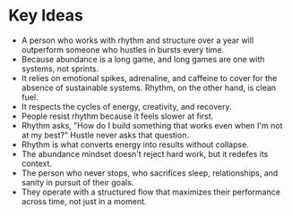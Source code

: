 # Key Ideas

- A person who works with rhythm and structure over a year will outperform someone who hustles in bursts every time.
- Because abundance is a long game, and long games are one with systems, not sprints.
- It relies on emotional spikes, adrenaline, and caffeine to cover for the absence of sustainable systems. Rhythm, on the other hand, is clean fuel.
- It respects the cycles of energy, creativity, and recovery.
- People resist rhythm because it feels slower at first.
- Rhythm asks, "How do I build something that works even when I'm not at my best?" Hustle never asks that question.
- Rhythm is what converts energy into results without collapse.
- The abundance mindset doesn't reject hard work, but it redefes its context.
- The person who never stops, who sacrifices sleep, relationships, and sanity in pursuit of their goals.
- They operate with a structured flow that maximizes their performance across time, not just in a moment.
